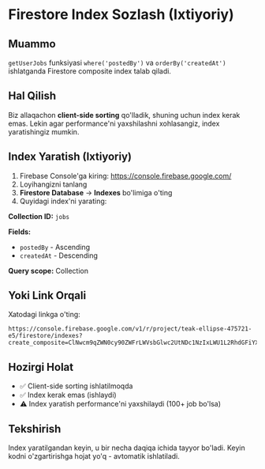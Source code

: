 # Firestore Index Sozlash (Ixtiyoriy)

## Muammo

`getUserJobs` funksiyasi `where('postedBy')` va `orderBy('createdAt')` ishlatganda Firestore composite index talab qiladi.

## Hal Qilish

Biz allaqachon **client-side sorting** qo'lladik, shuning uchun index kerak emas. Lekin agar performance'ni yaxshilashni xohlasangiz, index yaratishingiz mumkin.

## Index Yaratish (Ixtiyoriy)

1. Firebase Console'ga kiring: https://console.firebase.google.com/
2. Loyihangizni tanlang
3. **Firestore Database** → **Indexes** bo'limiga o'ting
4. Quyidagi index'ni yarating:

**Collection ID:** `jobs`

**Fields:**

- `postedBy` - Ascending
- `createdAt` - Descending

**Query scope:** Collection

## Yoki Link Orqali

Xatodagi linkga o'ting:

```
https://console.firebase.google.com/v1/r/project/teak-ellipse-475721-e5/firestore/indexes?create_composite=ClNwcm9qZWN0cy90ZWFrLWVsbGlwc2UtNDc1NzIxLWU1L2RhdGFiYXNlcy8oZGVmYXVsdCkvY29sbGVjdGlvbkdyb3Vwcy9qb2JzL2luZGV4ZXMvXxABGgwKCHBvc3RlZEJ5EAEaDQoJY3JlYXRlZEF0EAIaDAoIX19uYW1lX18QAg
```

## Hozirgi Holat

- ✅ Client-side sorting ishlatilmoqda
- ✅ Index kerak emas (ishlaydi)
- ⚠️ Index yaratish performance'ni yaxshilaydi (100+ job bo'lsa)

## Tekshirish

Index yaratilgandan keyin, u bir necha daqiqa ichida tayyor bo'ladi. Keyin kodni o'zgartirishga hojat yo'q - avtomatik ishlatiladi.

